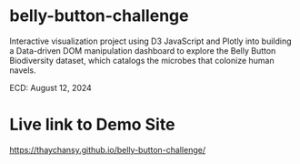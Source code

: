 # belly-button-challenge
Interactive visualization project using D3 JavaScript and Plotly into building a Data-driven DOM manipulation dashboard to explore the Belly Button Biodiversity dataset, which catalogs the microbes that colonize human navels.

ECD: August 12, 2024

# Live link to Demo Site
https://thaychansy.github.io/belly-button-challenge/


